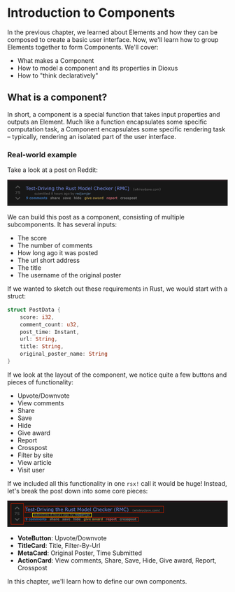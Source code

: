 # Introduction to Components

In the previous chapter, we learned about Elements and how they can be composed to create a basic user interface. Now, we'll learn how to group Elements together to form Components. We'll cover:

- What makes a Component
- How to model a component and its properties in Dioxus
- How to "think declaratively"

## What is a component?

In short, a component is a special function that takes input properties and outputs an Element. Much like a function encapsulates some specific computation task, a Component encapsulates some specific rendering task – typically, rendering an isolated part of the user interface.

### Real-world example

Take a look at a post on Reddit:

![Reddit Post](../images/reddit_post.png)

We can build this post as a component, consisting of multiple subcomponents. It has several inputs:

- The score
- The number of comments
- How long ago it was posted
- The url short address
- The title
- The username of the original poster

If we wanted to sketch out these requirements in Rust, we would start with a struct:

```rust
struct PostData {
    score: i32,
    comment_count: u32,
    post_time: Instant,
    url: String,
    title: String,
    original_poster_name: String
}
```

If we look at the layout of the component, we notice quite a few buttons and pieces of functionality:

- Upvote/Downvote
- View comments
- Share
- Save
- Hide
- Give award
- Report
- Crosspost
- Filter by site
- View article
- Visit user

If we included all this functionality in one `rsx!` call it would be huge! Instead, let's break the post down into some core pieces:

![Post as Component](../images/reddit_post_components.png)

- **VoteButton**: Upvote/Downvote
- **TitleCard**: Title, Filter-By-Url
- **MetaCard**: Original Poster, Time Submitted
- **ActionCard**: View comments, Share, Save, Hide, Give award, Report, Crosspost

In this chapter, we'll learn how to define our own components.
